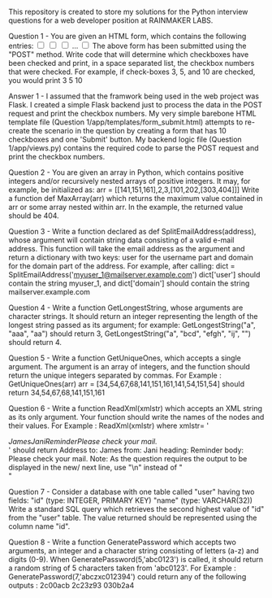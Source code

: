 This repository is created to store my solutions for the Python interview questions for a web developer position at RAINMAKER LABS.

Question 1 -
You are given an HTML form, which contains the following entries:
<input type="checkbox" class="form" name="checkbox_2"/> 
<input type="checkbox" class="form" name="checkbox_1"/> 
<input type="checkbox" class="form" name="checkbox_3"/> 
... 
<input type="checkbox" class="form" name="checkbox_10"/> 
The above form has been submitted using the "POST" method.
Write code that will determine which checkboxes have been checked and print, in a space separated list, the checkbox numbers that were checked.
For example, if check-boxes 3, 5, and 10 are checked, you would print
3 5 10

Answer 1 -
I assumed that the framwork being used in the web project was Flask. I created a simple Flask backend just to process the data in the POST request and print the checkbox numbers. My very simple barebone HTML template file (Question 1/app/templates/form_submit.html) attempts to re-create the scenario in the question by creating a form that has 10 checkboxes and one 'Submit' button. My backend logic file (Question 1/app/views.py) contains the required code to parse the POST request and print the checkbox numbers.

Question 2 - 
You are given an array in Python, which contains positive integers and/or recursively nested arrays of positive integers. It may, for example, be initialized as:
arr = [[141,151,161],2,3,[101,202,[303,404]]]
Write a function def MaxArray(arr) which returns the maximum value contained in arr or some array nested within arr. In the example, the returned value should be 404.

Question 3 -
Write a function declared as def SplitEmailAddress(address), whose argument will contain string data consisting of a valid e-mail address. This function will take the email address as the argument and return a dictionary with two keys: user for the username part and domain for the domain part of the address. For example, after calling:
dict = SplitEmailAddress('myuser_1@mailserver.example.com') 
dict['user'] should contain the string myuser_1, and  dict['domain'] should contain the string mailserver.example.com

Question 4 -
Write a function GetLongestString, whose arguments are character strings. It should return an integer representing the length of the longest string passed as its argument; for example:
GetLongestString("a", "aaa", "aa") should return 3,
GetLongestString("a", "bcd", "efgh", "ij", "") should return 4. 

Question 5 -
Write a function GetUniqueOnes, which accepts a single argument. The argument is an array of integers, and the function should return the unique integers separated by commas.
For Example : GetUniqueOnes(arr) 
arr = [34,54,67,68,141,151,161,141,54,151,54]
should return 
34,54,67,68,141,151,161

Question 6 -
Write a function ReadXml(xmlstr) which accepts an XML string as its only argument. Your function should write the names of the nodes and their values. 
For Example : 
ReadXml(xmlstr) where 
xmlstr= '<Address><to>James</to><from>Jani</from><heading>Reminder</heading><body>Please check your mail.</body></Address>' 
should return 
Address
to: James
from: Jani
heading: Reminder
body: Please check your mail.
Note: As the question requires the output to be displayed in the new/ next line, use "\n" instead of "<br>"

Question 7 -
Consider a database with one table called "user" having two fields:
"id" (type: INTEGER, PRIMARY KEY) 
"name" (type: VARCHAR(32))
Write a standard SQL query which retrieves the second highest value of "id" from the "user" table. The value returned should be represented using the column name "id".

Question 8 -
Write a function GeneratePassword which accepts two arguments, an integer and a character string consisting of letters (a-z) and digits (0-9).
When GeneratePassword(5,'abc0123') is called, it should return a random string of 5 characters taken from 'abc0123'. 
For Example : GeneratePassword(7,'abczxc012394') could return any of the following outputs : 
2c00acb 
2c23z93 
030b2a4